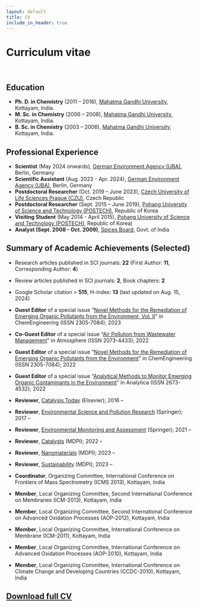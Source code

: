 ```yaml
---
layout: default
title: CV
include_in_header: true
---
```


<style>
    tab1 { padding-left: 4em; }
</style>

<h1>Curriculum vitae</h1>

<p style="text-align: justify;"><tab1></tab1></p>

<h2>Education</h2>

- <b>Ph. D. in Chemistry</b> (2011 – 2016), <a href="https://www.mgu.ac.in/" target="_blank">Mahatma Gandhi University</a>, Kottayam, India.
- <b>M. Sc. in Chemistry</b> (2006 – 2008), <a href="https://www.mgu.ac.in/" target="_blank">Mahatma Gandhi University</a>, Kottayam, India.
- <b>B. Sc. in Chemistry</b> (2003 – 2006), <a href="https://www.mgu.ac.in/" target="_blank">Mahatma Gandhi University</a>, Kottayam, India.


<h2>Professional Experience</h2>

- <b>Scientist</b> (May 2024 onwards), <a href="https://www.umweltbundesamt.de/en" target="_blank">German Environment Agency (UBA)</a>, Berlin, Germany
- <b>Scientific Assistant</b> (Aug. 2023 - Apr. 2024), <a href="https://www.umweltbundesamt.de/en" target="_blank">German Environment Agency (UBA)</a>, Berlin, Germany
- <b>Postdoctoral Researcher</b> (Oct. 2019 – June 2023), <a href="https://www.czu.cz/en" target="_blank">Czech University of Life Sciences Prague (CZU)</a>, Czech Republic
- <b>Postdoctoral Researcher</b> (Sept. 2015 – June 2019), <a href="https://www.postech.ac.kr/eng/" target="_blank">Pohang University of Science and Technology (POSTECH)</a>, Republic of Korea
- <b>Visiting Student</b> (May 2014 - April 2015), <a href="https://www.postech.ac.kr/eng/" target="_blank">Pohang University of Science and Technology (POSTECH)</a>, Republic of Korea)
- <b>Analyst (Sept. 2008 - Oct. 2009)</b>, <a href="http://www.indianspices.com/" target="_blank">Spices Board</a>, Govt. of India

<h2>Summary of Academic Achievements (Selected)</h2>

- Research articles published in SCI journals: <b>22</b> (First Author: <b>11</b>, Corresponding Author: <b>4</b>)
- Review articles published in SCI journals: <b>2</b>, Book chapters: <b>2</b>
- Google Scholar citation > <b>515</b>, H-index: <b>13</b> (last updated on Aug. 15, 2024)
- <b>Guest Editor</b> of a special issue “<a href="https://www.mdpi.com/journal/ChemEngineering/special_issues/VB2R1T3H03" target="_blank">Novel Methods for the Remediation of Emerging Organic Pollutants from the Environment, Vol. II</a>” in ChemEngineering (ISSN 2305-7084); 2023
- <b>Co-Guest Editor</b> of a special issue “<a href="https://www.mdpi.com/journal/atmosphere/special_issues/Air_Wastewater" target="_blank">Air Pollution from Wastewater Management</a>” in Atmosphere (ISSN 2073-4433); 2022
- <b>Guest Editor</b> of a special issue “<a href="https://www.mdpi.com/journal/ChemEngineering/special_issues/remediation_organic_pollutants" target="_blank">Novel Methods for the Remediation of Emerging Organic Pollutants from the Environment</a>” in ChemEngineering (ISSN 2305-7084); 2022
- <b>Guest Editor</b> of a special issue “<a href="https://www.mdpi.com/journal/analytica/special_issues/analytical_methods_organic_contaminants" target="_blank">Analytical Methods to Monitor Emerging Organic Contaminants in the Environment</a>” in Analytica (ISSN 2673-4532); 2022
- <b>Reviewer</b>, <a href="https://www.sciencedirect.com/journal/catalysis-today" target="_blank">Catalysis Today</a> (Elsevier); 2016 –
- <b>Reviewer</b>, <a href="https://www.springer.com/journal/11356" target="_blank">Environmental Science and Pollution Research</a> (Springer); 2017 –
- <b>Reviewer</b>, <a href="https://www.springer.com/journal/10661" target="_blank">Environmental Monitoring and Assessment</a> (Springer); 2021 –
- <b>Reviewer</b>, <a href="https://www.mdpi.com/journal/catalysts" target="_blank">Catalysts</a> (MDPI); 2022 –

- <b>Reviewer</b>, <a href="https://www.mdpi.com/journal/nanomaterials" target="_blank">Nanomaterials</a> (MDPI); 2023 –
- <b>Reviewer</b>, <a href="https://www.mdpi.com/journal/sustainability" target="_blank">Sustainability</a> (MDPI); 2023 –
- <b>Coordinator</b>, Organizing Committee, International Conference on Frontiers of Mass Spectrometry (ICMS 2013), Kottayam, India
- <b>Member</b>, Local Organizing Committee, Second International Conference on Membranes (ICM-2013), Kottayam, India
- <b>Member</b>, Local Organizing Committee, Second International Conference on Advanced Oxidation Processes (AOP-2012), Kottayam, India
- <b>Member</b>, Local Organizing Committee, International Conference on Membrane (ICM-2011), Kottayam, India
- <b>Member</b>, Local Organizing Committee, International Conference on Advanced Oxidation Processes (AOP-2010), Kottayam, India
- <b>Member</b>, Local Organizing Committee, International Conference on Climate Change and Developing Countries (CCDC-2010), Kottayam, India

<h2><a href="https://github.com/sunilsresearch/sunilsresearch.github.io/blob/master/assets/Dr-SunilPaulMathew_CV.pdf?raw=true" target="_blank">Download full CV</a></h2>
